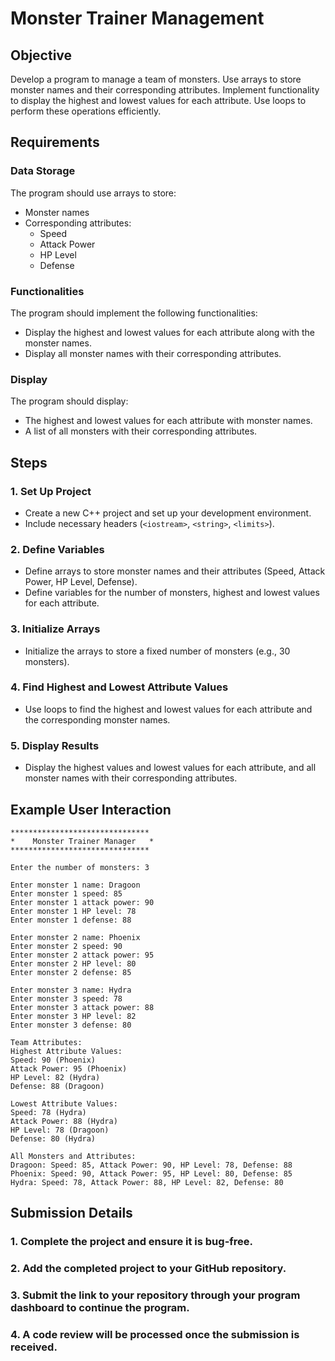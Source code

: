 # Monster Trainer Management

## Objective

Develop a program to manage a team of monsters. Use arrays to store monster names and their corresponding attributes. Implement functionality to display the highest and lowest values for each attribute. Use loops to perform these operations efficiently.

## Requirements

### Data Storage

The program should use arrays to store:
- Monster names
- Corresponding attributes:
  - Speed
  - Attack Power
  - HP Level
  - Defense

### Functionalities

The program should implement the following functionalities:
- Display the highest and lowest values for each attribute along with the monster names.
- Display all monster names with their corresponding attributes.

### Display

The program should display:
- The highest and lowest values for each attribute with monster names.
- A list of all monsters with their corresponding attributes.

## Steps

### 1. Set Up Project

- Create a new C++ project and set up your development environment.
- Include necessary headers (`<iostream>`, `<string>`, `<limits>`).

### 2. Define Variables

- Define arrays to store monster names and their attributes (Speed, Attack Power, HP Level, Defense).
- Define variables for the number of monsters, highest and lowest values for each attribute.

### 3. Initialize Arrays

- Initialize the arrays to store a fixed number of monsters (e.g., 30 monsters).

### 4. Find Highest and Lowest Attribute Values

- Use loops to find the highest and lowest values for each attribute and the corresponding monster names.

### 5. Display Results

- Display the highest values and lowest values for each attribute, and all monster names with their corresponding attributes.

## Example User Interaction

```plaintext
*******************************
*    Monster Trainer Manager   *
*******************************

Enter the number of monsters: 3

Enter monster 1 name: Dragoon
Enter monster 1 speed: 85
Enter monster 1 attack power: 90
Enter monster 1 HP level: 78
Enter monster 1 defense: 88

Enter monster 2 name: Phoenix
Enter monster 2 speed: 90
Enter monster 2 attack power: 95
Enter monster 2 HP level: 80
Enter monster 2 defense: 85

Enter monster 3 name: Hydra
Enter monster 3 speed: 78
Enter monster 3 attack power: 88
Enter monster 3 HP level: 82
Enter monster 3 defense: 80

Team Attributes:
Highest Attribute Values:
Speed: 90 (Phoenix)
Attack Power: 95 (Phoenix)
HP Level: 82 (Hydra)
Defense: 88 (Dragoon)

Lowest Attribute Values:
Speed: 78 (Hydra)
Attack Power: 88 (Hydra)
HP Level: 78 (Dragoon)
Defense: 80 (Hydra)

All Monsters and Attributes:
Dragoon: Speed: 85, Attack Power: 90, HP Level: 78, Defense: 88
Phoenix: Speed: 90, Attack Power: 95, HP Level: 80, Defense: 85
Hydra: Speed: 78, Attack Power: 88, HP Level: 82, Defense: 80
```
## Submission Details

### 1. Complete the project and ensure it is bug-free.

### 2. Add the completed project to your GitHub repository.

### 3. Submit the link to your repository through your program dashboard to continue the program.

### 4. A code review will be processed once the submission is received.
